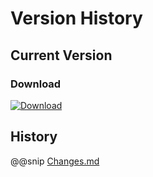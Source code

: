 # Version History

## Current Version

### Download

[ ![Download](https://api.bintray.com/packages/sfxcode/maven/sapphire-data/images/download.svg) ](https://bintray.com/sfxcode/maven/sapphire-data/_latestVersion)

## History

@@snip [Changes.md](../../../../CHANGES.md)